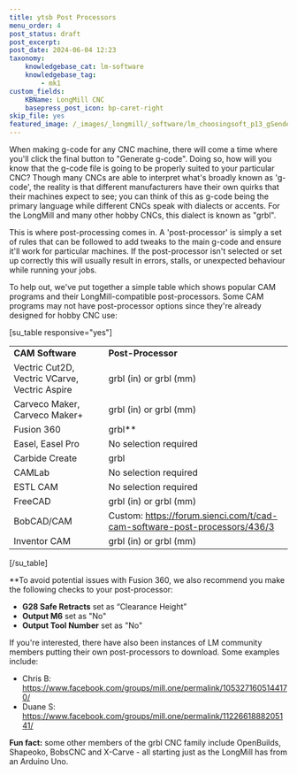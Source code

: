 ```yaml
---
title: ytsb Post Processors
menu_order: 4
post_status: draft
post_excerpt: 
post_date: 2024-06-04 12:23 
taxonomy:
    knowledgebase_cat: lm-software
    knowledgebase_tag:
        - mk1
custom_fields:
    KBName: LongMill CNC
    basepress_post_icon: bp-caret-right
skip_file: yes
featured_image: /_images/_longmill/_software/lm_choosingsoft_p13_gSender.png
---
```


When making g-code for any CNC machine, there will come a time where you'll click the final button to "Generate g-code". Doing so, how will you know that the g-code file is going to be properly suited to your particular CNC? Though many CNCs are able to interpret what's broadly known as 'g-code', the reality is that different manufacturers have their own quirks that their machines expect to see; you can think of this as g-code being the primary language while different CNCs speak with dialects or accents. For the LongMill and many other hobby CNCs, this dialect is known as "grbl".

This is where post-processing comes in. A 'post-processor' is simply a set of rules that can be followed to add tweaks to the main g-code and ensure it'll work for particular machines. If the post-processor isn't selected or set up correctly this will usually result in errors, stalls, or unexpected behaviour while running your jobs.

To help out, we've put together a simple table which shows popular CAM programs and their LongMill-compatible post-processors. Some CAM programs may not have post-processor options since they're already designed for hobby CNC use:

[su_table responsive="yes"]
<table>
<tbody>
<tr>
<td><strong>CAM Software</strong></td>
<td><strong>Post-Processor</strong></td>
</tr>
<tr>
<td>Vectric Cut2D, Vectric VCarve, Vectric Aspire</td>
<td>grbl (in) or grbl (mm)</td>
</tr>
<tr>
<td>Carveco Maker, Carveco Maker+</td>
<td>grbl (in) or grbl (mm)</td>
</tr>
<tr>
<td>Fusion 360</td>
<td>grbl**</td>
</tr>
<tr>
<td>Easel, Easel Pro</td>
<td>No selection required</td>
</tr>
<tr>
<td>Carbide Create</td>
<td>grbl</td>
</tr>
<tr>
<td>CAMLab</td>
<td>No selection required</td>
</tr>
<tr>
<td>ESTL CAM</td>
<td>No selection required</td>
</tr>
<tr>
<td>FreeCAD</td>
<td>grbl (in) or grbl (mm)</td>
</tr>
<tr>
<td>BobCAD/CAM</td>
<td>Custom: <a href="https://forum.sienci.com/t/CAD-CAM-software-post-processors/436/3" target="_blank" rel="noopener">https://forum.sienci.com/t/cad-cam-software-post-processors/436/3</a></td>
</tr>
<tr>
<td>Inventor CAM</td>
<td>grbl (in) or grbl (mm)</td>
</tr>
</tbody>
</table>
[/su_table]

**To avoid potential issues with Fusion 360, we also recommend you make the following checks to your post-processor:

<ul>
  <li><strong>G28</strong><b> Safe Retracts</b> set as “Clearance Height”</li>
  <li><b>Output M6</b> set as "No"</li>
  <li><b>Output Tool Number</b> set as "No"</li>
</ul>

If you're interested, there have also been instances of LM community members putting their own post-processors to download. Some examples include:

<ul>
  <li>Chris B: <a href="https://www.facebook.com/groups/mill.one/permalink/1053271605144170/" target="_blank" rel="noopener">https://www.facebook.com/groups/mill.one/permalink/1053271605144170/</a></li>
  <li>Duane S: <a href="https://www.facebook.com/groups/mill.one/permalink/1122661888205141/" target="_blank" rel="noopener">https://www.facebook.com/groups/mill.one/permalink/1122661888205141/</a></li>
</ul>

<strong>Fun fact:</strong> some other members of the grbl CNC family include OpenBuilds, Shapeoko, BobsCNC and X-Carve - all starting just as the LongMill has from an Arduino Uno.
